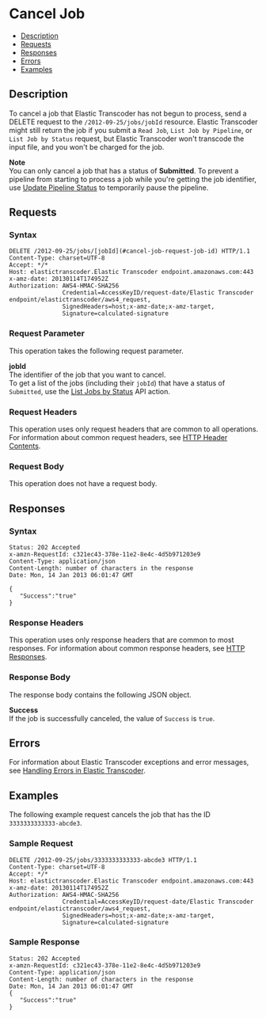 # Cancel Job<a name="cancel-job"></a>


+ [Description](#cancel-job-description)
+ [Requests](#cancel-job-requests)
+ [Responses](#cancel-job-responses)
+ [Errors](#cancel-job-response-errors)
+ [Examples](#cancel-job-examples)

## Description<a name="cancel-job-description"></a>

To cancel a job that Elastic Transcoder has not begun to process, send a DELETE request to the `/2012-09-25/jobs/jobId` resource\. Elastic Transcoder might still return the job if you submit a `Read Job`, `List Job by Pipeline`, or `List Job by Status` request, but Elastic Transcoder won't transcode the input file, and you won't be charged for the job\.

**Note**  
You can only cancel a job that has a status of **Submitted**\. To prevent a pipeline from starting to process a job while you're getting the job identifier, use [Update Pipeline Status](update-pipeline-status.md) to temporarily pause the pipeline\.

## Requests<a name="cancel-job-requests"></a>

### Syntax<a name="cancel-job-request-syntax"></a>

```
DELETE /2012-09-25/jobs/[jobId](#cancel-job-request-job-id) HTTP/1.1
Content-Type: charset=UTF-8
Accept: */*
Host: elastictranscoder.Elastic Transcoder endpoint.amazonaws.com:443
x-amz-date: 20130114T174952Z
Authorization: AWS4-HMAC-SHA256
               Credential=AccessKeyID/request-date/Elastic Transcoder endpoint/elastictranscoder/aws4_request,
               SignedHeaders=host;x-amz-date;x-amz-target,
               Signature=calculated-signature
```

### Request Parameter<a name="cancel-job-request-parameters"></a>

This operation takes the following request parameter\. 

**jobId**  
The identifier of the job that you want to cancel\.   
To get a list of the jobs \(including their `jobId`\) that have a status of `Submitted`, use the [List Jobs by Status](list-jobs-by-status.md) API action\.

### Request Headers<a name="cancel-job-request-headers"></a>

This operation uses only request headers that are common to all operations\. For information about common request headers, see [HTTP Header Contents](making-http-requests.md#http-request-header)\.

### Request Body<a name="cancel-job-request-body"></a>

This operation does not have a request body\.

## Responses<a name="cancel-job-responses"></a>

### Syntax<a name="cancel-job-response-syntax"></a>

```
Status: 202 Accepted
x-amzn-RequestId: c321ec43-378e-11e2-8e4c-4d5b971203e9
Content-Type: application/json
Content-Length: number of characters in the response
Date: Mon, 14 Jan 2013 06:01:47 GMT

{
   "Success":"true"
}
```

### Response Headers<a name="cancel-job-response-headers"></a>

This operation uses only response headers that are common to most responses\. For information about common response headers, see [HTTP Responses](making-http-requests.md#http-response-header)\.

### Response Body<a name="cancel-job-response-body"></a>

The response body contains the following JSON object\.

**Success**  
If the job is successfully canceled, the value of `Success` is `true`\.

## Errors<a name="cancel-job-response-errors"></a>

For information about Elastic Transcoder exceptions and error messages, see [Handling Errors in Elastic Transcoder](error-handling.md)\.

## Examples<a name="cancel-job-examples"></a>

The following example request cancels the job that has the ID `3333333333333-abcde3`\.

### Sample Request<a name="cancel-job-examples-sample-request"></a>

```
DELETE /2012-09-25/jobs/3333333333333-abcde3 HTTP/1.1
Content-Type: charset=UTF-8
Accept: */*
Host: elastictranscoder.Elastic Transcoder endpoint.amazonaws.com:443
x-amz-date: 20130114T174952Z
Authorization: AWS4-HMAC-SHA256
               Credential=AccessKeyID/request-date/Elastic Transcoder endpoint/elastictranscoder/aws4_request,
               SignedHeaders=host;x-amz-date;x-amz-target,
               Signature=calculated-signature
```

### Sample Response<a name="cancel-job-examples-sample-response"></a>

```
Status: 202 Accepted
x-amzn-RequestId: c321ec43-378e-11e2-8e4c-4d5b971203e9
Content-Type: application/json
Content-Length: number of characters in the response
Date: Mon, 14 Jan 2013 06:01:47 GMT
{
   "Success":"true"
}
```